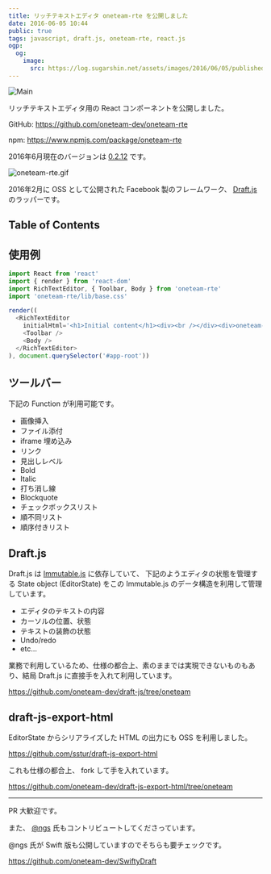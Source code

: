 ```yaml
---
title: リッチテキストエディタ oneteam-rte を公開しました
date: 2016-06-05 10:44
public: true
tags: javascript, draft.js, oneteam-rte, react.js
ogp:
  og:
    image:
      src: https://log.sugarshin.net/assets/images/2016/06/05/published-oneteam-rte/main.png
---
```


![Main](/assets/images/2016/06/05/published-oneteam-rte/main.png)

リッチテキストエディタ用の React コンポーネントを公開しました。

GitHub: https://github.com/oneteam-dev/oneteam-rte

npm: https://www.npmjs.com/package/oneteam-rte

2016年6月現在のバージョンは [0.2.12](https://github.com/oneteam-dev/oneteam-rte/releases/tag/v0.2.12) です。

![oneteam-rte.gif](/assets/images/2016/06/05/published-oneteam-rte/oneteam-rte.gif)

2016年2月に OSS として公開された Facebook 製のフレームワーク、 [Draft.js](https://facebook.github.io/draft-js/) のラッパーです。

## Table of Contents

## 使用例

```js
import React from 'react'
import { render } from 'react-dom'
import RichTextEditor, { Toolbar, Body } from 'oneteam-rte'
import 'oneteam-rte/lib/base.css'

render((
  <RichTextEditor
    initialHtml='<h1>Initial content</h1><div><br /></div><div>oneteam-rte</div>'>
    <Toolbar />
    <Body />
  </RichTextEditor>
), document.querySelector('#app-root'))
```

## ツールバー

下記の Function が利用可能です。

- 画像挿入
- ファイル添付
- iframe 埋め込み
- リンク
- 見出しレベル
- Bold
- Italic
- 打ち消し線
- Blockquote
- チェックボックスリスト
- 順不同リスト
- 順序付きリスト

## Draft.js

Draft.js は [Immutable.js](https://facebook.github.io/immutable-js/) に依存していて、
下記のようエディタの状態を管理する State object (EditorState) をこの Immutable.js のデータ構造を利用して管理しています。

- エディタのテキストの内容
- カーソルの位置、状態
- テキストの装飾の状態
- Undo/redo
- etc...

業務で利用しているため、仕様の都合上、素のままでは実現できないものもあり、結局 Draft.js に直接手を入れて利用しています。

https://github.com/oneteam-dev/draft-js/tree/oneteam

## draft-js-export-html

EditorState からシリアライズした HTML の出力にも OSS を利用しました。

https://github.com/sstur/draft-js-export-html

これも仕様の都合上、 fork して手を入れています。

https://github.com/oneteam-dev/draft-js-export-html/tree/oneteam

***

PR 大歓迎です。

また、 [@ngs](https://ngs.io/) 氏もコントリビュートしてくださっています。

@ngs 氏が Swift 版も公開していますのでそちらも要チェックです。

https://github.com/oneteam-dev/SwiftyDraft

